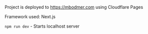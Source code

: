 Project is deployed to https://mbodmer.com using Cloudflare Pages

Framework used: Next.js

`npm run dev` - Starts localhost server